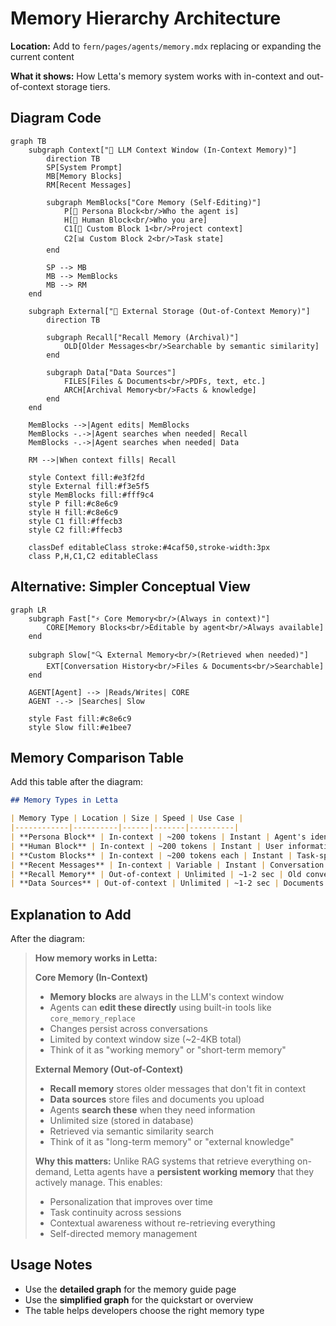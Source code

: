# Memory Hierarchy Architecture

**Location:** Add to `fern/pages/agents/memory.mdx` replacing or expanding the current content

**What it shows:** How Letta's memory system works with in-context and out-of-context storage tiers.

## Diagram Code

```mermaid
graph TB
    subgraph Context["🧠 LLM Context Window (In-Context Memory)"]
        direction TB
        SP[System Prompt]
        MB[Memory Blocks]
        RM[Recent Messages]

        subgraph MemBlocks["Core Memory (Self-Editing)"]
            P[👤 Persona Block<br/>Who the agent is]
            H[👥 Human Block<br/>Who you are]
            C1[📝 Custom Block 1<br/>Project context]
            C2[📊 Custom Block 2<br/>Task state]
        end

        SP --> MB
        MB --> MemBlocks
        MB --> RM
    end

    subgraph External["💾 External Storage (Out-of-Context Memory)"]
        direction TB

        subgraph Recall["Recall Memory (Archival)"]
            OLD[Older Messages<br/>Searchable by semantic similarity]
        end

        subgraph Data["Data Sources"]
            FILES[Files & Documents<br/>PDFs, text, etc.]
            ARCH[Archival Memory<br/>Facts & knowledge]
        end
    end

    MemBlocks -->|Agent edits| MemBlocks
    MemBlocks -.->|Agent searches when needed| Recall
    MemBlocks -.->|Agent searches when needed| Data

    RM -->|When context fills| Recall

    style Context fill:#e3f2fd
    style External fill:#f3e5f5
    style MemBlocks fill:#fff9c4
    style P fill:#c8e6c9
    style H fill:#c8e6c9
    style C1 fill:#ffecb3
    style C2 fill:#ffecb3

    classDef editableClass stroke:#4caf50,stroke-width:3px
    class P,H,C1,C2 editableClass
```

## Alternative: Simpler Conceptual View

```mermaid
graph LR
    subgraph Fast["⚡ Core Memory<br/>(Always in context)"]
        CORE[Memory Blocks<br/>Editable by agent<br/>Always available]
    end

    subgraph Slow["🔍 External Memory<br/>(Retrieved when needed)"]
        EXT[Conversation History<br/>Files & Documents<br/>Searchable]
    end

    AGENT[Agent] --> |Reads/Writes| CORE
    AGENT -.-> |Searches| Slow

    style Fast fill:#c8e6c9
    style Slow fill:#e1bee7
```

## Memory Comparison Table

Add this table after the diagram:

```markdown
## Memory Types in Letta

| Memory Type | Location | Size | Speed | Use Case |
|------------|----------|------|-------|----------|
| **Persona Block** | In-context | ~200 tokens | Instant | Agent's identity and behavior |
| **Human Block** | In-context | ~200 tokens | Instant | User information and preferences |
| **Custom Blocks** | In-context | ~200 tokens each | Instant | Task-specific context |
| **Recent Messages** | In-context | Variable | Instant | Conversation flow |
| **Recall Memory** | Out-of-context | Unlimited | ~1-2 sec | Old conversation history |
| **Data Sources** | Out-of-context | Unlimited | ~1-2 sec | Documents and knowledge |
```

## Explanation to Add

After the diagram:

> **How memory works in Letta:**
>
> **Core Memory (In-Context)**
> - **Memory blocks** are always in the LLM's context window
> - Agents can **edit these directly** using built-in tools like `core_memory_replace`
> - Changes persist across conversations
> - Limited by context window size (~2-4KB total)
> - Think of it as "working memory" or "short-term memory"
>
> **External Memory (Out-of-Context)**
> - **Recall memory** stores older messages that don't fit in context
> - **Data sources** store files and documents you upload
> - Agents **search these** when they need information
> - Unlimited size (stored in database)
> - Retrieved via semantic similarity search
> - Think of it as "long-term memory" or "external knowledge"
>
> **Why this matters:**
> Unlike RAG systems that retrieve everything on-demand, Letta agents have a **persistent working memory** that they actively manage. This enables:
> - Personalization that improves over time
> - Task continuity across sessions
> - Contextual awareness without re-retrieving everything
> - Self-directed memory management

## Usage Notes

- Use the **detailed graph** for the memory guide page
- Use the **simplified graph** for the quickstart or overview
- The table helps developers choose the right memory type
